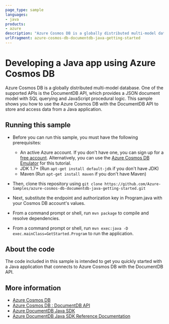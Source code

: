 ```yaml
---
page_type: sample
languages:
- java
products:
- azure
description: "Azure Cosmos DB is a globally distributed multi-model database."
urlFragment: azure-cosmos-db-documentdb-java-getting-started
---
```


# Developing a Java app using Azure Cosmos DB
Azure Cosmos DB is a globally distributed multi-model database. One of the supported APIs is the DocumentDB API, which provides a JSON document model with SQL querying and JavaScript procedural logic. This sample shows you how to use the Azure Cosmos DB with the DocumentDB API to store and access data from a Java application.

## Running this sample

* Before you can run this sample, you must have the following prerequisites:

   * An active Azure account. If you don't have one, you can sign up for a [free account](https://azure.microsoft.com/free/). Alternatively, you can use the [Azure Cosmos DB Emulator](https://azure.microsoft.com/documentation/articles/documentdb-nosql-local-emulator) for this tutorial.
   * JDK 1.7+ (Run `apt-get install default-jdk` if you don't have JDK)
   * Maven (Run `apt-get install maven` if you don't have Maven)

* Then, clone this repository using `git clone https://github.com/Azure-Samples/azure-cosmos-db-documentdb-java-getting-started.git`

* Next, substitute the endpoint and authorization key in Program.java with your Cosmos DB account's values. 

* From a command prompt or shell, run `mvn package` to compile and resolve dependencies.

* From a command prompt or shell, run `mvn exec:java -D exec.mainClass=GetStarted.Program` to run the application.

## About the code
The code included in this sample is intended to get you quickly started with a Java application that connects to Azure Cosmos DB with the DocumentDB API.

## More information

- [Azure Cosmos DB](https://docs.microsoft.com/azure/cosmos-db/introduction)
- [Azure Cosmos DB : DocumentDB API](https://docs.microsoft.com/azure/documentdb/documentdb-introduction)
- [Azure DocumentDB Java SDK](https://docs.microsoft.com/azure/cosmos-db/documentdb-sdk-java)
- [Azure DocumentDB Java SDK Reference Documentation](http://azure.github.io/azure-documentdb-java/)

